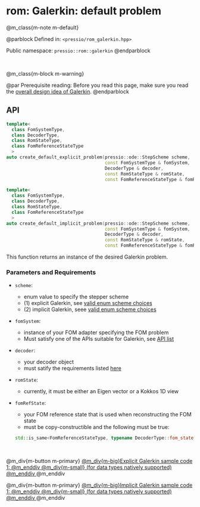 
# rom: Galerkin: default problem


@m_class{m-note m-default}

@parblock
Defined in: `<pressio/rom_galerkin.hpp>`

Public namespace: `pressio::rom::galerkin`
@endparblock

<br/>

@m_class{m-block m-warning}

@par Prerequisite reading:
Before you read this page, make sure you
read the [overall design idea of Galerkin](md_pages_components_rom_galerkin.html).
@endparblock

## API

```cpp
template<
  class FomSystemType,
  class DecoderType,
  class RomStateType,
  class FomReferenceStateType
  >																				 (1)
auto create_default_explicit_problem(pressio::ode::StepScheme scheme,
								     const FomSystemType & fomSystem,
									 DecoderType & decoder,
									 const RomStateType & romState,
									 const FomReferenceStateType & fomRefState)

template<
  class FomSystemType,
  class DecoderType,
  class RomStateType,
  class FomReferenceStateType
  >																				 (2)
auto create_default_implicit_problem(pressio::ode::StepScheme scheme,
								     const FomSystemType & fomSystem,
									 DecoderType & decoder,
									 const RomStateType & romState,
									 const FomReferenceStateType & fomRefState)
```

This function returns an instance of the desired Galerkin problem.

### Parameters and Requirements

- `scheme`:
  - enum value to specify the stepper scheme
  - (1) explicit Galerkin, see [valid enum scheme choices](md_pages_components_ode_steppers_explicit.html)
  - (2) implicit Galerkin, seee [valid enum scheme choices](md_pages_components_ode_steppers_implicit.html)

- `fomSystem`:
  - instance of your FOM adapter specifying the FOM problem
  - Must satisfy one of the APIs suitable for Galerkin, see [API list](./md_pages_components_rom_fom_apis.html)

- `decoder`:
  - your decoder object
  - must satify the requirements listed [here](md_pages_components_rom_decoder.html)

- `romState`:
  - currently, it must be either an Eigen vector or a Kokkos 1D view

- `fomRefState`:
  - your FOM reference state that is used when reconstructing the FOM state
  - must be copy-constructible and the following must be true:<br/>
  ```cpp
  std::is_same<FomReferenceStateType, typename DecoderType::fom_state_type>::value == true
  ```

<br/>

@m_div{m-button m-primary}
<a href="https://pressio.github.io/pressio-tutorials/known_types/proms_galerkin_default_explicit.html">
@m_div{m-big}Explicit Galerkin sample code 1: @m_enddiv
@m_div{m-small} (for data types natively supported) @m_enddiv
</a> @m_enddiv

<!-- @m_div{m-button m-primary}
<a href="https://pressio.github.io/pressio-tutorials/html/md_pages_rom_galerkin_default_explicit_custom_types.html">
@m_div{m-big} Explicit Galerkin sample code 2: @m_enddiv
@m_div{m-small} (for arbitrary data types) @m_enddiv
</a> @m_enddiv
 -->
@m_div{m-button m-primary}
<a href="https://pressio.github.io/pressio-tutorials/known_types/proms_galerkin_default_implicit.html">
@m_div{m-big}Implicit Galerkin sample code 1: @m_enddiv
@m_div{m-small} (for data types natively supported) @m_enddiv
</a> @m_enddiv

<!-- @m_div{m-button m-primary}
<a href="https://pressio.github.io/pressio-tutorials/html/md_pages_rom_galerkin_default_implicit_custom_types.html">
@m_div{m-big} Implicit Galerkin sample code 2: @m_enddiv
@m_div{m-small} (for arbitrary data types) @m_enddiv
</a> @m_enddiv
 -->